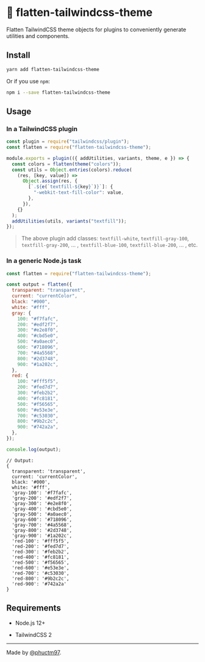# 🔨 flatten-tailwindcss-theme

Flatten TailwindCSS theme objects for plugins to conveniently generate utilities and components.

## Install

```bash
yarn add flatten-tailwindcss-theme
```

Or if you use `npm`:

```bash
npm i --save flatten-tailwindcss-theme
```

## Usage

### In a TailwindCSS plugin

```js
const plugin = require("tailwindcss/plugin");
const flatten = require("flatten-tailwindcss-theme");

module.exports = plugin(({ addUtilities, variants, theme, e }) => {
  const colors = flatten(theme("colors"));
  const utils = Object.entries(colors).reduce(
    (res, [key, value]) =>
      Object.assign(res, {
        [`.${e(`textfill-${key}`)}`]: {
          "-webkit-text-fill-color": value,
        },
      }),
    {}
  );
  addUtilities(utils, variants("textfill"));
});
```

> The above plugin add classes: `textfill-white`, `textfill-gray-100`, `textfill-gray-200`, ... , `textfill-blue-100`, `textfill-blue-200`, ... , etc.

### In a generic Node.js task

```js
const flatten = require("flatten-tailwindcss-theme");

const output = flatten({
  transparent: "transparent",
  current: "currentColor",
  black: "#000",
  white: "#fff",
  gray: {
    100: "#f7fafc",
    200: "#edf2f7",
    300: "#e2e8f0",
    400: "#cbd5e0",
    500: "#a0aec0",
    600: "#718096",
    700: "#4a5568",
    800: "#2d3748",
    900: "#1a202c",
  },
  red: {
    100: "#fff5f5",
    200: "#fed7d7",
    300: "#feb2b2",
    400: "#fc8181",
    500: "#f56565",
    600: "#e53e3e",
    700: "#c53030",
    800: "#9b2c2c",
    900: "#742a2a",
  },
});

console.log(output);
```

```
// Output:
{
  transparent: 'transparent',
  current: 'currentColor',
  black: '#000',
  white: '#fff',
  'gray-100': '#f7fafc',
  'gray-200': '#edf2f7',
  'gray-300': '#e2e8f0',
  'gray-400': '#cbd5e0',
  'gray-500': '#a0aec0',
  'gray-600': '#718096',
  'gray-700': '#4a5568',
  'gray-800': '#2d3748',
  'gray-900': '#1a202c',
  'red-100': '#fff5f5',
  'red-200': '#fed7d7',
  'red-300': '#feb2b2',
  'red-400': '#fc8181',
  'red-500': '#f56565',
  'red-600': '#e53e3e',
  'red-700': '#c53030',
  'red-800': '#9b2c2c',
  'red-900': '#742a2a'
}
```

## Requirements

- Node.js 12+

- TailwindCSS 2

---

Made by [@phuctm97].

<!-- Links -->

[@phuctm97]: https://phuctm97.com
